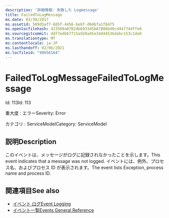 ```yaml
---
description: '詳細情報: 失敗した Logmessage'
title: FailedToLogMessage
ms.date: 03/30/2017
ms.assetid: 589d5af7-685f-4456-bebf-d6d6fa1f8475
ms.openlocfilehash: 423509a0702db693345b87806b40cd44774dffe0
ms.sourcegitcommit: ddf7edb67715a5b9a45e3dd44536dabc153c1de0
ms.translationtype: MT
ms.contentlocale: ja-JP
ms.lasthandoff: 02/06/2021
ms.locfileid: "99656164"
---
```

# <a name="failedtologmessage"></a><span data-ttu-id="c8d31-103">FailedToLogMessage</span><span class="sxs-lookup"><span data-stu-id="c8d31-103">FailedToLogMessage</span></span>

<span data-ttu-id="c8d31-104">Id: 113</span><span class="sxs-lookup"><span data-stu-id="c8d31-104">Id: 113</span></span>  
  
 <span data-ttu-id="c8d31-105">重大度 : エラー</span><span class="sxs-lookup"><span data-stu-id="c8d31-105">Severity: Error</span></span>  
  
 <span data-ttu-id="c8d31-106">カテゴリ : ServiceModel</span><span class="sxs-lookup"><span data-stu-id="c8d31-106">Category: ServiceModel</span></span>  
  
## <a name="description"></a><span data-ttu-id="c8d31-107">説明</span><span class="sxs-lookup"><span data-stu-id="c8d31-107">Description</span></span>  

 <span data-ttu-id="c8d31-108">このイベントは、メッセージがログに記録されなかったことを示します。</span><span class="sxs-lookup"><span data-stu-id="c8d31-108">This event indicates that a message was not logged.</span></span> <span data-ttu-id="c8d31-109">イベントには、例外、プロセス名、およびプロセス ID が表示されます。</span><span class="sxs-lookup"><span data-stu-id="c8d31-109">The event lists Exception, process name and process ID.</span></span>  
  
## <a name="see-also"></a><span data-ttu-id="c8d31-110">関連項目</span><span class="sxs-lookup"><span data-stu-id="c8d31-110">See also</span></span>

- [<span data-ttu-id="c8d31-111">イベント ログ</span><span class="sxs-lookup"><span data-stu-id="c8d31-111">Event Logging</span></span>](index.md)
- [<span data-ttu-id="c8d31-112">イベント一覧</span><span class="sxs-lookup"><span data-stu-id="c8d31-112">Events General Reference</span></span>](events-general-reference.md)
